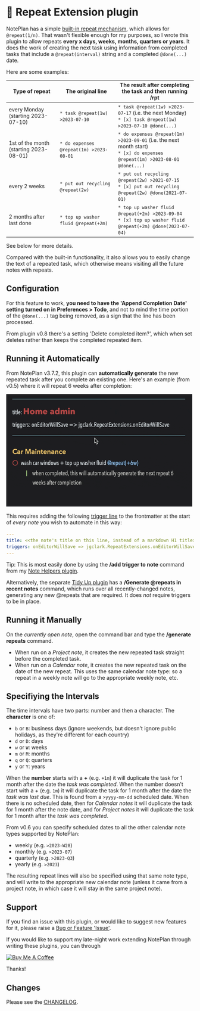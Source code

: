 # 🔁 Repeat Extension plugin

NotePlan has a simple [built-in repeat mechanism](https://noteplan.co/faq/Notes%20&%20Todos/How%20to%20create%20a%20recurring%20or%20repeating%20todo/), which allows for `@repeat(1/n)`.  That wasn't flexible enough for my purposes, so I wrote this plugin to allow repeats **every x days, weeks, months, quarters or years**. It does the work of creating the next task using information from completed tasks that include a `@repeat(interval)` string and a completed `@done(...)` date.

Here are some examples:

| Type of repeat | The original line | The result after completing the task and then running /rpt |
|-----|-----|-----|
| every Monday (starting 2023-07-10) | `* task @repeat(1w) >2023-07-10` | `* task @repeat(1w) >2023-07-17` (i.e. the next Monday) <br /> `* [x] task @repeat(1w) >2023-07-10 @done(...) ` |
| 1st of the month (starting 2023-08-01) | `* do expenses @repeat(1m) >2023-08-01` | `* do expenses @repeat(1m) >2023-09-01` (i.e. the next month start) <br /> `* [x] do expenses @repeat(1m) >2023-08-01 @done(...) ` |
| every 2 weeks | `* put out recycling @repeat(2w)` | `* put out recycling @repeat(2w) >2021-07-15` <br /> `* [x] put out recycling @repeat(2w) @done(2021-07-01)` |
| 2 months after last done | `* top up washer fluid @repeat(+2m)` | `* top up washer fluid @repeat(+2m) >2023-09-04` <br /> `* [x] top up washer fluid @repeat(+2m) @done(2023-07-04)` |

See below for more details.

Compared with the built-in functionality, it also allows you to easily change the text of a repeated task, which otherwise means visiting all the future notes with repeats.

## Configuration
For this feature to work, **you need to have the 'Append Completion Date' setting turned on in Preferences > Todo**, and not to mind the time portion of the `@done(...)` tag being removed, as a sign that the line has been processed.

From plugin v0.8 there's a setting 'Delete completed item?', which when set deletes rather than keeps the completed repeated item.

## Running it Automatically
From NotePlan v3.7.2, this plugin can **automatically generate** the new repeated task after you complete an existing one. Here's an example (from v0.5) where it will repeat 6 weeks after completion:

<img src="repeat-auto-mode.gif" width="500px">

This requires adding the following [trigger line](https://help.noteplan.co/article/173-plugin-note-triggers) to the frontmatter at the start of _every note_ you wish to automate in this way:
``` yaml
---
title: <<the note's title on this line, instead of a markdown H1 title>>
triggers: onEditorWillSave => jgclark.RepeatExtensions.onEditorWillSave
---
```
Tip: This is most easily done by using the **/add trigger to note** command from my [Note Helpers plugin](https://github.com/NotePlan/plugins/tree/main/jgclark.NoteHelpers/).

Alternatively, the separate [Tidy Up plugin](https://github.com/NotePlan/plugins/blob/main/np.Tidy/README.md) has a **/Generate @repeats in recent notes** command, which runs over all recently-changed notes, generating any new @repeats that are required. It does _not_ require triggers to be in place.

## Running it Manually
On the _currently open note_, open the command bar and type the **/generate repeats** command.
- When run on a _Project note_, it creates the new repeated task straight before the completed task.
- When run on a _Calendar note_, it creates the new repeated task on the date of the new repeat. This uses the same calendar note type: so a repeat in a weekly note will go to the appropriate weekly note, etc.

## Specifiying the Intervals
The time intervals have two parts: number and then a character. The **character** is one of:
- `b` or `B`: business days (ignore weekends, but doesn't ignore public holidays, as they're different for each country)
- `d` or `D`: days
- `w` or `W`: weeks
- `m` or `M`: months
- `q` or `Q`: quarters
- `y` or `Y`: years

When the **number** starts with a **+** (e.g. `+1m`) it will duplicate the task for 1 month after the date the _task was completed_.
When the number doesn't start with a + (e.g. `1m`) it will duplicate the task for 1 month after the date the _task was last due_. This is found from a `>yyyy-mm-dd` scheduled date. When there is no scheduled date, then for _Calendar notes_ it will duplicate the task for 1 month after the note date, and for _Project notes_ it will duplicate the task for 1 month after the _task was completed_.

From v0.6 you can specify scheduled dates to all the other calendar note types supported by NotePlan:
- weekly (e.g. `>2023-W28`)
- monthly (e.g. `>2023-07`)
- quarterly (e.g. `>2023-Q3`)
- yearly (e.g. `>2023`)

The resulting repeat lines will also be specified using that same note type, and will write to the appropriate new calendar note (unless it came from a project note, in which case it will stay in the same project note).

## Support
If you find an issue with this plugin, or would like to suggest new features for it, please raise a [Bug or Feature 'Issue'](https://github.com/NotePlan/plugins/issues).

If you would like to support my late-night work extending NotePlan through writing these plugins, you can through

[<img width="200px" alt="Buy Me A Coffee" src="https://www.buymeacoffee.com/assets/img/guidelines/download-assets-sm-2.svg" />](https://www.buymeacoffee.com/revjgc)

Thanks!

## Changes
Please see the [CHANGELOG](CHANGELOG.md).
